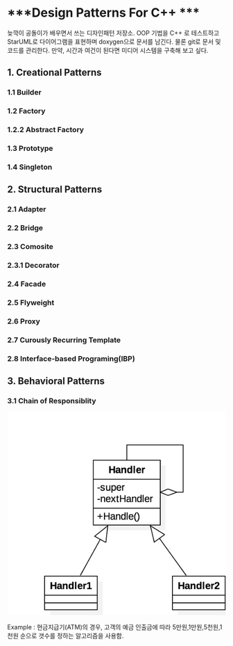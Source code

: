 # ***Design Patterns For C++ ***
늦깍이 공돌이가 배우면서 쓰는 디자인패턴 저장소.
OOP 기법을 C++ 로 테스트하고 StarUML로 다이어그램을 표현하며 doxygen으로 문서를 남긴다. 물론 git로 문서 및 코드를 관리한다. 만약, 시간과 여건이 된다면 
미디어 시스템을 구축해 보고 싶다.

## 1. Creational Patterns

### 1.1 Builder

### 1.2 Factory

### 1.2.2 Abstract Factory

### 1.3 Prototype

### 1.4 Singleton

## 2. Structural Patterns

### 2.1 Adapter 

### 2.2 Bridge

### 2.3 Comosite

### 2.3.1 Decorator

### 2.4 Facade

### 2.5 Flyweight

### 2.6 Proxy

### 2.7 Curously Recurring Template

### 2.8 Interface-based Programing(IBP)

## 3. Behavioral Patterns

### 3.1 Chain of Responsiblity

![structure](./chain_of_responsibility.jpg)

Example : 현금지급기(ATM)의 경우, 고객의 예금 인출금에 따라  5만원,1만원,5천원,1천원 순으로 갯수를 정하는 알고리즘을 사용함.

